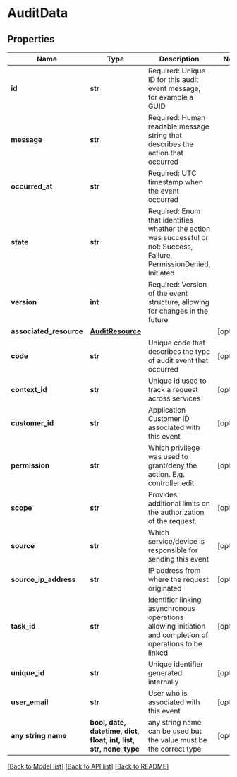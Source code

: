 # AuditData


## Properties
Name | Type | Description | Notes
------------ | ------------- | ------------- | -------------
**id** | **str** | Required: Unique ID for this audit event message, for example a GUID | 
**message** | **str** | Required: Human readable message string that describes the action that occurred | 
**occurred_at** | **str** | Required: UTC timestamp when the event occurred | 
**state** | **str** | Required: Enum that identifies whether the action was successful or not: Success, Failure, PermissionDenied, Initiated | 
**version** | **int** | Required: Version of the event structure, allowing for changes in the future | 
**associated_resource** | [**AuditResource**](AuditResource.md) |  | [optional] 
**code** | **str** | Unique code that describes the type of audit event that occurred | [optional] 
**context_id** | **str** | Unique id used to track a request across services | [optional] 
**customer_id** | **str** | Application Customer ID associated with this event | [optional] 
**permission** | **str** | Which privilege was used to grant/deny the action. E.g. controller.edit. | [optional] 
**scope** | **str** | Provides additional limits on the authorization of the request. | [optional] 
**source** | **str** | Which service/device is responsible for sending this event | [optional] 
**source_ip_address** | **str** | IP address from where the request originated | [optional] 
**task_id** | **str** | Identifier linking asynchronous operations allowing initiation and completion of operations to be linked | [optional] 
**unique_id** | **str** | Unique identifier generated internally | [optional] 
**user_email** | **str** | User who is associated with this event | [optional] 
**any string name** | **bool, date, datetime, dict, float, int, list, str, none_type** | any string name can be used but the value must be the correct type | [optional]

[[Back to Model list]](../README.md#documentation-for-models) [[Back to API list]](../README.md#documentation-for-api-endpoints) [[Back to README]](../README.md)


